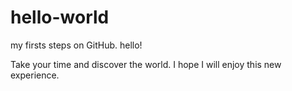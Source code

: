 # hello-world
my firsts steps on GitHub. hello!

Take your time and discover the world.
I hope I will enjoy this new experience.
